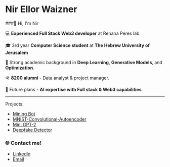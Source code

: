 # Nir Ellor Waizner
###👋 Hi, I'm Nir

💻 **Experienced Full Stack Web3 developer** at Renana Peres lab  

🎓 3rd year **Computer Science student** at **The Hebrew University of Jerusalem**  

🚀 Strong academic background in **Deep Learning**, **Generative Models**, and **Optimization**.

🪖 **8200 alumni** - Data analyst & project manager.

🤖 Future plans - **AI expertise with Full stack & Web3 capabilities**.

---


Projects:

- [Mining Bot](https://github.com/NirEllor/MiningBot)
- [MNIST-Convolutional-Autoencoder](https://github.com/NirEllor/MNIST-Convolutional-Autoencoder)
- [Mini GPT-2](https://github.com/NirEllor/Probabilistic-Models-Transformer-for-Language-Modeling)
- [Deepfake Detector](https://github.com/NirEllor/Deepfake-Detection-with-CNNs)

### 🌐 Contact me!
- [LinkedIn](https://www.linkedin.com/in/nirellor)
- [Email](mailto:nirellorwaizner@gmail.com)


